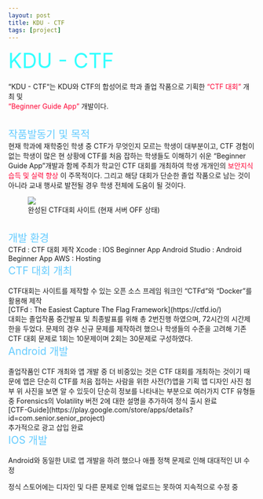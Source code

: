 ```yaml
---
layout: post
title: KDU - CTF
tags: [project]
---
```


<span style="font-size:3em; color:#33FFFF;">KDU - CTF</span>
<br>     
“KDU - CTF“는 KDU와 CTF의 합성어로 학과 졸업 작품으로 기획한
<span style="font-size:1em; color:#FF0033;">“CTF 대회”</span> 
개최 및   
<span style="font-size:1em; color:#FF0033;">“Beginner Guide App”</span>
 개발이다. 

<br>
<span style="font-size:1.5em; color:#66CCFF;">작품발동기 및 목적</span>    
<br>
현재 학과에 재학중인 학생 중 CTF가 무엇인지 모르는 학생이 대부분이고, CTF 경험이 없는 학생이 많은 현 상황에 CTF를 처음 잡하는 학생들도 이해하기 쉬운 “Beginner Guide App”개발과 함께 주최가 학교인 CTF 대회를 개최하여 학생 개개인의 
<span style="font-size:1em; color:#FF0033;">보안지식 습득 및 실력 향상</span>
이 주목적이다.   
그리고 해당 대회가 단순한 졸업 작품으로 남는 것이 아니라 교내 행사로 발전될 경우 학생 전체에 도움이 될 것이다.
<br>
<figure>
  <img src="https://user-images.githubusercontent.com/92027143/178153795-9c96f005-6827-45f5-a13d-c4193c826861.png">
  <figcaption>
    완성된 CTF대회 사이트
    (현재 서버 OFF 상태)
  </figcaption>
</figure>

<br>
<span style="font-size:1.5em; color:#66CCFF;">개발 환경</span>
<br>
CTFd : CTF 대회 제작   
Xcode : IOS Beginner App   
Android Studio : Android Beginner App   
AWS : Hosting

<!--<br>-->
<!--<span style="font-size:2em; color:#99FFCC;">개발</span>-->
<br>
<span style="font-size:1.5em; color:#66CCFF;">CTF 대회 개최</span>
<br>
<br>
CTF대회는 사이트를 제작할 수 있는 오픈 소스 프레임 워크인 “CTFd”와 “Docker”를 활용해 제작
<br>   
[CTFd : The Easiest Capture The Flag Framework](https://ctfd.io/)
<br>   
대회는 졸업작품 중간발표 및 최종발표를 위해 총 2번진행 하였으며, 72시간의 시간제한을 두었다. 문제의 경우 신규 문제를 제작하려 했으나 학생들의 수준을 고려해 기존 CTF 대회 문제로 1회는 10문제이며 2회는 30문제로 구성하였다.
   
<br>
<span style="font-size:1.5em; color:#66CCFF;">Android 개발</span>
<br>
<br>
졸업작품인 CTF 개최와 앱 개발 중 더 비중있는 것은 CTF 대회를 개최하는 것이기 때문에 앱은 단순히 CTF를 처음 접하는 사람을 위한 사전(?)앱을 기획   
앱 디자인 사진 첨부   
위 사진을 보면 알 수 있듯이 단순히 정보를 나타내는 부분으로 여러가지 CTF 유형들 중 Forensics의 Volatility 버전 2에 대한 설명을 추가하여 정식 출시 완료   
<br>
[CTF-Guide](https://play.google.com/store/apps/details?id=com.senior.senior_project)
<br>   
추가적으로 광고 삽입 완료

<br>
<span style="font-size:1.5em; color:#66CCFF;">IOS 개발</span>
<br>
<br> 
Android와 동일한 UI로 앱 개발을 하려 했으나 애플 정책 문제로 인해 대대적인 UI 수정

정식 스토어에는 디자인 및 다른 문제로 인해 업로드는 못하여 지속적으로 수정 중
